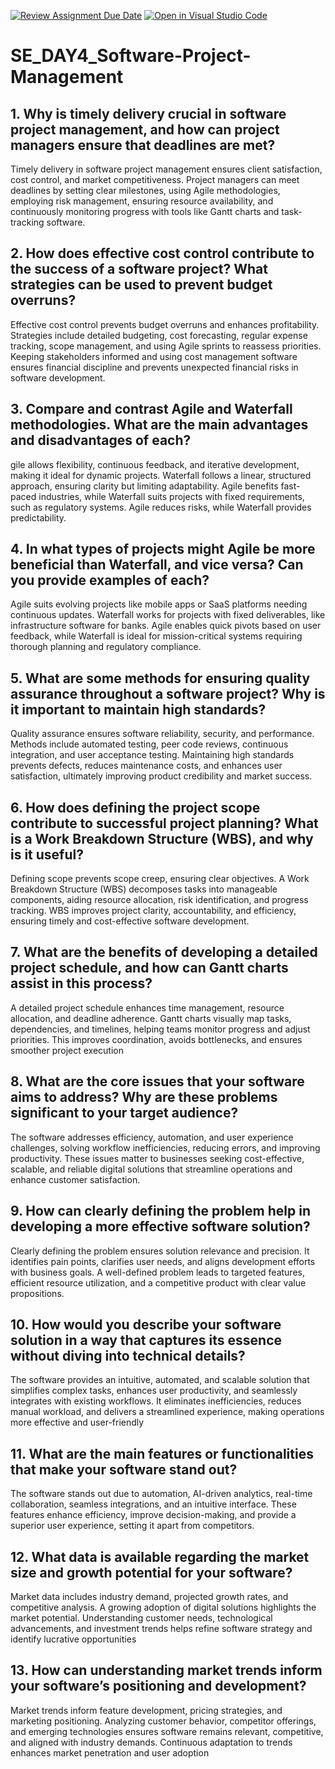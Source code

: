 [![Review Assignment Due Date](https://classroom.github.com/assets/deadline-readme-button-22041afd0340ce965d47ae6ef1cefeee28c7c493a6346c4f15d667ab976d596c.svg)](https://classroom.github.com/a/9pw6JKcu)
[![Open in Visual Studio Code](https://classroom.github.com/assets/open-in-vscode-2e0aaae1b6195c2367325f4f02e2d04e9abb55f0b24a779b69b11b9e10269abc.svg)](https://classroom.github.com/online_ide?assignment_repo_id=18666625&assignment_repo_type=AssignmentRepo)
# SE_DAY4_Software-Project-Management
## 1. Why is timely delivery crucial in software project management, and how can project managers ensure that deadlines are met?
Timely delivery in software project management ensures client satisfaction, cost control, and market competitiveness. Project managers can meet deadlines by setting clear milestones, using Agile methodologies, employing risk management, ensuring resource availability, and continuously monitoring progress with tools like Gantt charts and task-tracking software.

## 2. How does effective cost control contribute to the success of a software project? What strategies can be used to prevent budget overruns?
Effective cost control prevents budget overruns and enhances profitability. Strategies include detailed budgeting, cost forecasting, regular expense tracking, scope management, and using Agile sprints to reassess priorities. Keeping stakeholders informed and using cost management software ensures financial discipline and prevents unexpected financial risks in software development.
## 3. Compare and contrast Agile and Waterfall methodologies. What are the main advantages and disadvantages of each?
gile allows flexibility, continuous feedback, and iterative development, making it ideal for dynamic projects. Waterfall follows a linear, structured approach, ensuring clarity but limiting adaptability. Agile benefits fast-paced industries, while Waterfall suits projects with fixed requirements, such as regulatory systems. Agile reduces risks, while Waterfall provides predictability.
## 4. In what types of projects might Agile be more beneficial than Waterfall, and vice versa? Can you provide examples of each?
Agile suits evolving projects like mobile apps or SaaS platforms needing continuous updates. Waterfall works for projects with fixed deliverables, like infrastructure software for banks. Agile enables quick pivots based on user feedback, while Waterfall is ideal for mission-critical systems requiring thorough planning and regulatory compliance.
## 5. What are some methods for ensuring quality assurance throughout a software project? Why is it important to maintain high standards?
Quality assurance ensures software reliability, security, and performance. Methods include automated testing, peer code reviews, continuous integration, and user acceptance testing. Maintaining high standards prevents defects, reduces maintenance costs, and enhances user satisfaction, ultimately improving product credibility and market success.
## 6. How does defining the project scope contribute to successful project planning? What is a Work Breakdown Structure (WBS), and why is it useful?
Defining scope prevents scope creep, ensuring clear objectives. A Work Breakdown Structure (WBS) decomposes tasks into manageable components, aiding resource allocation, risk identification, and progress tracking. WBS improves project clarity, accountability, and efficiency, ensuring timely and cost-effective software development.
## 7. What are the benefits of developing a detailed project schedule, and how can Gantt charts assist in this process?
A detailed project schedule enhances time management, resource allocation, and deadline adherence. Gantt charts visually map tasks, dependencies, and timelines, helping teams monitor progress and adjust priorities. This improves coordination, avoids bottlenecks, and ensures smoother project execution
## 8. What are the core issues that your software aims to address? Why are these problems significant to your target audience?
The software addresses efficiency, automation, and user experience challenges, solving workflow inefficiencies, reducing errors, and improving productivity. These issues matter to businesses seeking cost-effective, scalable, and reliable digital solutions that streamline operations and enhance customer satisfaction.

## 9. How can clearly defining the problem help in developing a more effective software solution?
Clearly defining the problem ensures solution relevance and precision. It identifies pain points, clarifies user needs, and aligns development efforts with business goals. A well-defined problem leads to targeted features, efficient resource utilization, and a competitive product with clear value propositions.
## 10. How would you describe your software solution in a way that captures its essence without diving into technical details?
The software provides an intuitive, automated, and scalable solution that simplifies complex tasks, enhances user productivity, and seamlessly integrates with existing workflows. It eliminates inefficiencies, reduces manual workload, and delivers a streamlined experience, making operations more effective and user-friendly
## 11. What are the main features or functionalities that make your software stand out?
The software stands out due to automation, AI-driven analytics, real-time collaboration, seamless integrations, and an intuitive interface. These features enhance efficiency, improve decision-making, and provide a superior user experience, setting it apart from competitors.
## 12. What data is available regarding the market size and growth potential for your software?
Market data includes industry demand, projected growth rates, and competitive analysis. A growing adoption of digital solutions highlights the market potential. Understanding customer needs, technological advancements, and investment trends helps refine software strategy and identify lucrative opportunities
## 13. How can understanding market trends inform your software’s positioning and development?
Market trends inform feature development, pricing strategies, and marketing positioning. Analyzing customer behavior, competitor offerings, and emerging technologies ensures software remains relevant, competitive, and aligned with industry demands. Continuous adaptation to trends enhances market penetration and user adoption

